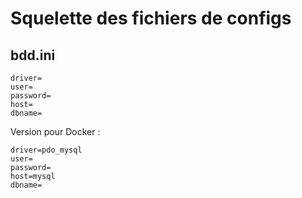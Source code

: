 # Squelette des fichiers de configs

## bdd.ini
```
driver=
user=
password=
host=
dbname=
```
Version pour Docker : 

```
driver=pdo_mysql
user=
password=
host=mysql
dbname=
```